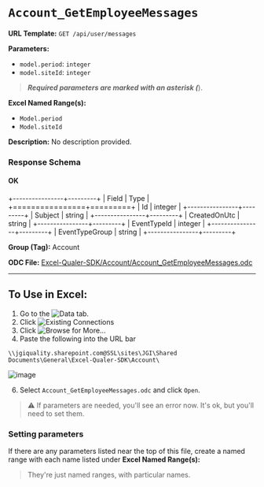 # `Account_GetEmployeeMessages`

**URL Template:**
`GET /api/user/messages`

**Parameters:**
- `model.period`: `integer`
- `model.siteId`: `integer`


> *****Required parameters are marked with an asterisk (*****).

**Excel Named Range(s):**
- `Model.period`
- `Model.siteId`


**Description:**
No description provided.

### Response Schema

#### OK
+----------------+---------+
| Field          | Type    |
+================+=========+
| Id             | integer |
+----------------+---------+
| Subject        | string  |
+----------------+---------+
| CreatedOnUtc   | string  |
+----------------+---------+
| EventTypeId    | integer |
+----------------+---------+
| EventTypeGroup | string  |
+----------------+---------+

**Group (Tag):**
Account

**ODC File:**
[Excel-Qualer-SDK/Account/Account_GetEmployeeMessages.odc](https://github.com/Johnson-Gage-Inspection-Inc/qualer-sdk-odc/blob/main/Excel-Qualer-SDK/Account/Account_GetEmployeeMessages.odc)

---

To Use in Excel:
---

1. Go to the ![`Data`](https://github.com/user-attachments/assets/da437a70-57b3-4c5b-bb01-4910ece19ed1)
 tab.
3. Click ![Existing Connections](https://github.com/user-attachments/assets/a2f1ed67-b2e0-4c23-ac90-68c870e60289)
4. Click ![`Browse for More...`](https://github.com/user-attachments/assets/8e698494-6865-41e7-b6fa-043aea81809a)
5. Paste the following into the URL bar
```
\\jgiquality.sharepoint.com@SSL\sites\JGI\Shared Documents\General\Excel-Qualer-SDK\Account\
```

![image](https://github.com/user-attachments/assets/1e1a8d87-0377-446d-aaf5-d78562991db3)

6. Select `Account_GetEmployeeMessages.odc` and click `Open`.

> ⚠️ If parameters are needed, you'll see an error now. It's ok, but you'll need to set them.

### Setting parameters
If there are any parameters listed near the top of this file, create a named range with each name listed under **Excel Named Range(s):**
> They're just named ranges, with particular names.
